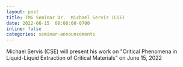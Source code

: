 ```yaml
---
layout: post
title: TMG Seminar Dr.  Michael Servis (CSE) 
date: 2022-06-15  08:00:00-0700
inline: false
categories: seminar-announcements
---
```


Michael Servis (CSE)  will present his work on "Critical Phenomena in Liquid-Liquid Extraction of Critical Materials" on June 15, 2022

